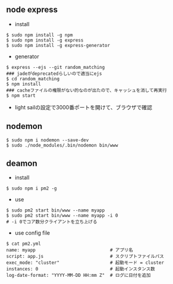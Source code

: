## node express

* install

```
$ sudo npm install -g npm
$ sudo npm install -g express
$ sudo npm install -g express-generator
```

* generator

```
$ express --ejs --git random_matching
### jadeがdeprecatedらしいので適当にejs
$ cd random_matching
$ npm install
### cacheファイルの権限がない的なのが出たので、キャッシュを消して再実行
$ npm start
```

* light sailの設定で3000番ポートを開けて、ブラウザで確認


## nodemon

```
$ sudo npm i nodemon --save-dev
$ sudo ./node_modules/.bin/nodemon bin/www
```

## deamon

* install 

```
$ sudo npm i pm2 -g
```

* use

```
$ sudo pm2 start bin/www --name myapp
$ sudo pm2 start bin/www --name myapp -i 0
# -i 0でコア数分クライアントを立ち上げる
```

* use config file

```
$ cat pm2.yml
name: myapp                            # アプリ名
script: app.js                         # スクリプトファイルパス
exec_mode: "cluster"                   # 起動モード = cluster
instances: 0                           # 起動インスタンス数
log-date-format: "YYYY-MM-DD HH:mm Z"  # ログに日付を追加
```

